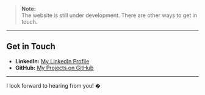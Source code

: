 > **Note:**  
> The website is still under development. There are other ways to get in touch.

---

## Get in Touch

- **LinkedIn:** [My LinkedIn Profile](https://www.linkedin.com/in/matheus-carvalho-4639a5170/)  
- **GitHub:** [My Projects on GitHub](https://github.com/MathWhite)  

---

I look forward to hearing from you! �